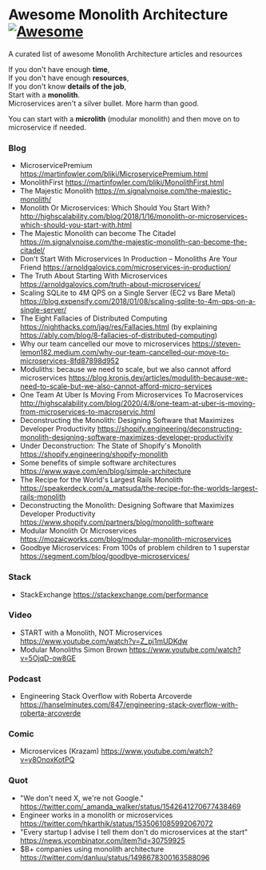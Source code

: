 # Awesome Monolith Architecture [![Awesome](https://awesome.re/badge-flat2.svg)](https://awesome.re)

A curated list of awesome Monolith Architecture articles and resources

If you don't have enough **time**,  
If you don't have enough **resources**,  
If you don't know **details of the job**,  
Start with a **monolith**.  
Microservices aren't a silver bullet. More harm than good.  

You can start with a **microlith** (modular monolith) and then move on to microservice if needed.  

### Blog
- MicroservicePremium https://martinfowler.com/bliki/MicroservicePremium.html
- MonolithFirst https://martinfowler.com/bliki/MonolithFirst.html
- The Majestic Monolith https://m.signalvnoise.com/the-majestic-monolith/
- Monolith Or Microservices: Which Should You Start With? http://highscalability.com/blog/2018/1/16/monolith-or-microservices-which-should-you-start-with.html
- The Majestic Monolith can become The Citadel https://m.signalvnoise.com/the-majestic-monolith-can-become-the-citadel/
- Don't Start With Microservices In Production – Monoliths Are Your Friend https://arnoldgalovics.com/microservices-in-production/
- The Truth About Starting With Microservices https://arnoldgalovics.com/truth-about-microservices/
- Scaling SQLite to 4M QPS on a Single Server (EC2 vs Bare Metal) https://blog.expensify.com/2018/01/08/scaling-sqlite-to-4m-qps-on-a-single-server/
- The Eight Fallacies of Distributed Computing https://nighthacks.com/jag/res/Fallacies.html (by explaining https://ably.com/blog/8-fallacies-of-distributed-computing)
- Why our team cancelled our move to microservices https://steven-lemon182.medium.com/why-our-team-cancelled-our-move-to-microservices-8fd87898d952
- Moduliths: because we need to scale, but we also cannot afford microservices https://blog.kronis.dev/articles/modulith-because-we-need-to-scale-but-we-also-cannot-afford-micro-services
- One Team At Uber Is Moving From Microservices To Macroservices http://highscalability.com/blog/2020/4/8/one-team-at-uber-is-moving-from-microservices-to-macroservic.html
- Deconstructing the Monolith: Designing Software that Maximizes Developer Productivity https://shopify.engineering/deconstructing-monolith-designing-software-maximizes-developer-productivity
- Under Deconstruction: The State of Shopify's Monolith https://shopify.engineering/shopify-monolith
- Some benefits of simple software architectures https://www.wave.com/en/blog/simple-architecture
- The Recipe for the World's Largest Rails Monolith https://speakerdeck.com/a_matsuda/the-recipe-for-the-worlds-largest-rails-monolith
- Deconstructing the Monolith: Designing Software that Maximizes Developer Productivity https://www.shopify.com/partners/blog/monolith-software
- Modular Monolith Or Microservices https://mozaicworks.com/blog/modular-monolith-microservices
- Goodbye Microservices: From 100s of problem children to 1 superstar https://segment.com/blog/goodbye-microservices/

### Stack
- StackExchange https://stackexchange.com/performance

### Video
- START with a Monolith, NOT Microservices https://www.youtube.com/watch?v=Z_pj1mUDKdw
- Modular Monoliths Simon Brown https://www.youtube.com/watch?v=5OjqD-ow8GE

### Podcast
- Engineering Stack Overflow with Roberta Arcoverde https://hanselminutes.com/847/engineering-stack-overflow-with-roberta-arcoverde

### Comic
- Microservices (Krazam) https://www.youtube.com/watch?v=y8OnoxKotPQ

### Quot
- "We don't need X, we're not Google." https://twitter.com/_amanda_walker/status/1542641270677438469
- Engineer works in a monolith or microservices https://twitter.com/hkarthik/status/1535061085992067072
- "Every startup I advise I tell them don't do microservices at the start" https://news.ycombinator.com/item?id=30759925
- $B+ companies using monolith architecture https://twitter.com/danluu/status/1498678300163588096
